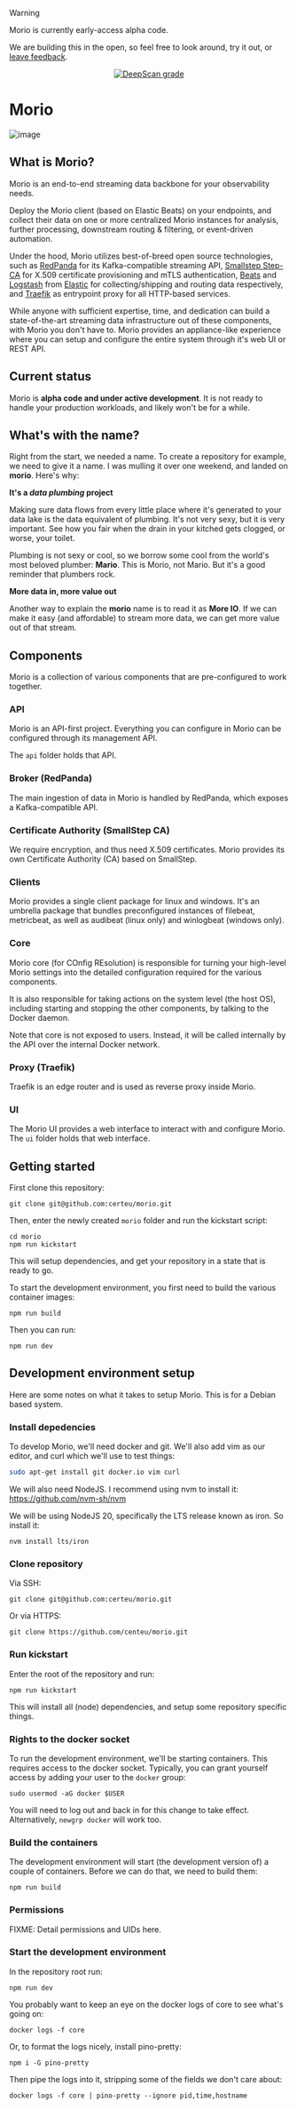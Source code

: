 
> [!Warning]
> Morio is currently early-access alpha code. 
>
> We are building this in the open, so feel free to look around, 
> try it out, or [leave feedback](https://github.com/certeu/morio/discussions).

<p align='center'><a 
  href="https://deepscan.io/dashboard#view=project&tid=24001&pid=27249&bid=869644"
  ><img src="https://deepscan.io/api/teams/24001/projects/27249/branches/869644/badge/grade.svg" 
  alt="DeepScan grade"
  ></a></p>


# Morio
![image](https://github.com/certeu/morio/assets/1708494/91892e94-0cb5-4c94-8845-ffe52c19c417)

## What is Morio?

Morio is an end-to-end streaming data backbone for your observability needs.

Deploy the Morio client (based on Elastic Beats) on your endpoints, and collect
their data on one or more centralized Morio instances for analysis, further
processing, downstream routing & filtering, or event-driven automation.

Under the hood, Morio utilizes best-of-breed open source technologies, such as
[RedPanda](https://redpanda.com/) for its Kafka-compatible streaming API,
[Smallstep Step-CA](https://smallstep.com/docs/step-ca/) for X.509 certificate
provisioning and mTLS authentication, [Beats](https://www.elastic.co/beats) and
[Logstash](https://www.elastic.co/logstash) from [Elastic](https://www.elastic.co/) for
collecting/shipping and routing data respectively, and
[Traefik](https://traefik.io/traefik/) as entrypoint proxy for all HTTP-based
services.

While anyone with sufficient expertise, time, and dedication can build a
state-of-the-art streaming data infrastructure out of these components, with Morio
you don't have to.
Morio provides an appliance-like experience where you can setup and configure
the entire system through it's web UI or REST API.

## Current status

Morio is __alpha code and under active development__.
It is not ready to handle your production workloads, and likely won't be for a while.

## What's with the name?

Right from the start, we needed a name. To create a repository for example, we
need to give it a name.
I was mulling it over one weekend, and landed on **morio**. Here's why:

**It's a _data plumbing_ project**

Making sure data flows from every little place where it's generated to your
data lake is the data equivalent of plumbing.  It's not very sexy, but it is
very important. See how you fair when the drain in your kitched gets clogged,
or worse, your toilet.

Plumbing is not sexy or cool, so we borrow some cool from the world's most
beloved plumber: **Mario**.  This is Morio, not Mario. But it's a good reminder
that plumbers rock.

**More data in, more value out**

Another way to explain the **morio** name is to read it as **More IO**.  If we
can make it easy (and affordable) to stream more data, we can get more value
out of that stream.

## Components

Morio is a collection of various components that are pre-configured to work
together.

### API

Morio is an API-first project. Everything you can configure in Morio can be
configured through its management API.

The `api` folder holds that API.

### Broker (RedPanda)

The main ingestion of data in Morio is handled by RedPanda, which exposes a
Kafka-compatible API.

### Certificate Authority (SmallStep CA)

We require encryption, and thus need X.509 certificates. Morio provides its own
Certificate Authority (CA) based on SmallStep.

### Clients

Morio provides a single client package for linux and windows. It's an umbrella
package that bundles preconfigured instances of filebeat, metricbeat, as well
as audibeat (linux only) and winlogbeat (windows only).

### Core

Morio core (for COnfig REsolution) is responsible for turning your high-level
Morio settings into the detailed configuration required for the various
components.

It is also responsible for taking actions on the system level (the host OS),
including starting and stopping the other components, by talking to the Docker
daemon.

Note that core is not exposed to users. Instead, it will be called internally
by the API over the internal Docker network.

### Proxy (Traefik)

Traefik is an edge router and is used as reverse proxy inside Morio.

### UI

The Morio UI provides a web interface to interact with and configure Morio.
The `ui` folder holds that web interface.

## Getting started

First clone this repository:

```
git clone git@github.com:certeu/morio.git
```

Then, enter the newly created `morio` folder and run the kickstart script:

```
cd morio
npm run kickstart
```

This will setup dependencies, and get your repository in a state that is ready to go.

To start the development environment, you first need to build the various container images:

```
npm run build
```

Then you can run:

```
npm run dev
```

## Development environment setup

Here are some notes on what it takes to setup Morio. This is for a Debian based system.

### Install depedencies

To develop Morio, we'll need docker and git.
We'll also add vim as our editor, and curl which we'll use to test things:

```sh
sudo apt-get install git docker.io vim curl
```

We will also need NodeJS. I recommend using nvm to install it: https://github.com/nvm-sh/nvm

We will be using NodeJS 20, specifically the LTS release known as iron. So install it:

```
nvm install lts/iron
```

### Clone repository

Via SSH:

```
git clone git@github.com:certeu/morio.git
```

Or via HTTPS:

```
git clone https://github.com/centeu/morio.git
```

### Run kickstart

Enter the root of the repository and run:

```
npm run kickstart
```

This will install all (node) dependencies, and setup some repository specific things.

### Rights to the docker socket

To run the development environment, we'll be starting containers. This requires access to the docker socket.
Typically, you can grant yourself access by adding your user to the `docker` group:

```
sudo usermod -aG docker $USER
```

You will need to log out and back in for this change to take effect.
Alternatively, `newgrp docker` will work too.

### Build the containers

The development environment will start (the development version of) a couple of containers.
Before we can do that, we need to build them:

```
npm run build
```

### Permissions

FIXME: Detail permissions and UIDs here.

### Start the development environment

In the repository root run:

```
npm run dev
```

You probably want to keep an eye on the docker logs of core to see what's going on:

```
docker logs -f core
```

Or, to format the logs nicely, install pino-pretty:

```
npm i -G pino-pretty
```

Then pipe the logs into it, stripping some of the fields we don't care about:

```
docker logs -f core | pino-pretty --ignore pid,time,hostname
```

